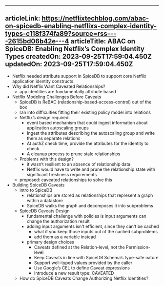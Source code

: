 -----------------------
articleLink: https://netflixtechblog.com/abac-on-spicedb-enabling-netflixs-complex-identity-types-c118f374fa89?source=rss----2615bd06b42e---4
articleTitle: ABAC on SpiceDB: Enabling Netflix’s Complex Identity Types
createdOn: 2023-09-25T17:59:04.450Z
updatedOn: 2023-09-25T17:59:04.450Z
-----------------------

- Netflix needed attribute support in SpiceDB to support core Netflix application identity constructs
- Why did Netflix Want Caveated Relationships?
  - app identities are fundamentally attribute based
- Netflix Modeling Challenges Before Caveats
  - SpiceDB is ReBAC (relationship-based-access-control) out of the box
  - ran into difficulties fitting their existing policy model into relations
  - Netflix’s design required:
    - event based mechanism that could ingest information about application autoscaling groups
    - Ingest the attributes describing the autoscaling group and write them as separate relations
    - At authZ check time, provide the attributes for the identity to check
    - A cleanup process to prune stale relationships
  - Problems with this design?
    - it wasn’t resilient to an absence of relationship data
    - Netflix would have to write and prune the relationship state with significant freshness requirements
  - proposed: caveated relationships to solve this
- Building SpiceDB Caveats
  - intro to SpiceDB
    - relationships are stored as relationships that represent a graph within a datastore
    - SpiceDB walks the graph and decomposes it into subproblems
  - SpiceDB Caveats Design
    - fundamental challenge with policies is input arguments can change the authorization result
    - adding input arguments isn't efficient, since they can't be cached
      - what if you keep those inputs out of the cached subproblems
      - add them as a variable instead
    - primary design choices
      - Caveats defined at the Relation-level, not the Permission-level
      - Keep Caveats in line with SpiceDB Schema’s type-safe nature
      - Support well-typed values provided by the caller
      - Use Google’s CEL to define Caveat expressions
      - Introduce a new result type: CAVEATED
  - How do SpiceDB Caveats Change Authorizing Netflix Identities?